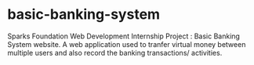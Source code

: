 # basic-banking-system
Sparks Foundation Web Development Internship Project : Basic Banking System website. A web application used to tranfer virtual money between multiple users and also record the banking transactions/ activities.
